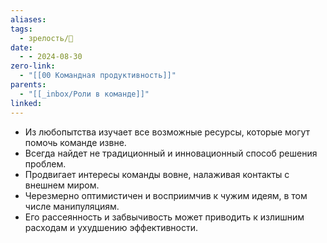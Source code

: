 ```yaml
---
aliases: 
tags:
  - зрелость/🌱
date:
  - - 2024-08-30
zero-link:
  - "[[00 Командная продуктивность]]"
parents:
  - "[[_inbox/Роли в команде]]"
linked: 
---
```

- Из любопытства изучает все возможные ресурсы, которые могут помочь команде извне.
- Всегда найдет не традиционный и инновационный способ решения проблем.
- Продвигает интересы команды вовне, налаживая контакты с внешнем миром.
- Черезмерно оптимистичен и восприимчив к чужим идеям, в том числе манипуляциям.
- Его рассеянность и забвычивость может приводить к излишним расходам и ухудшению эффективности.